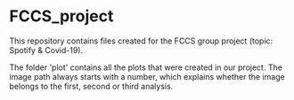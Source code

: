 # FCCS_project
This repository contains files created for the FCCS group project (topic: Spotify &amp; Covid-19).

The folder 'plot' contains all the plots that were created in our project. The image path always starts with a number, which explains whether the image belongs to the first, second or third analysis.
